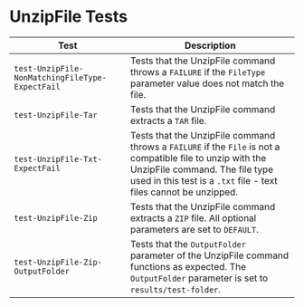 # UnzipFile Tests

|Test|Description|
|----|-----|
|`test-UnzipFile-NonMatchingFileType-ExpectFail`|Tests that the UnzipFile command throws a `FAILURE` if the `FileType` parameter value does not match the file.|
|`test-UnzipFile-Tar`|Tests that the UnzipFile command extracts a `TAR` file.|Tests that the UnzipFile command extracts a `TAR` file. |
|`test-UnzipFile-Txt-ExpectFail`|Tests that the UnzipFile command throws a `FAILURE` if the `File` is not a compatible file to unzip with the UnzipFile command. The file type used in this test is a `.txt` file - text files cannot be unzipped.|
|`test-UnzipFile-Zip`|Tests that the UnzipFile command extracts a `ZIP` file. All optional parameters are set to `DEFAULT`.|
|`test-UnzipFile-Zip-OutputFolder`|Tests that the `OutputFolder` parameter of the UnzipFile command functions as expected. The `OutputFolder` parameter is set to `results/test-folder`.|
